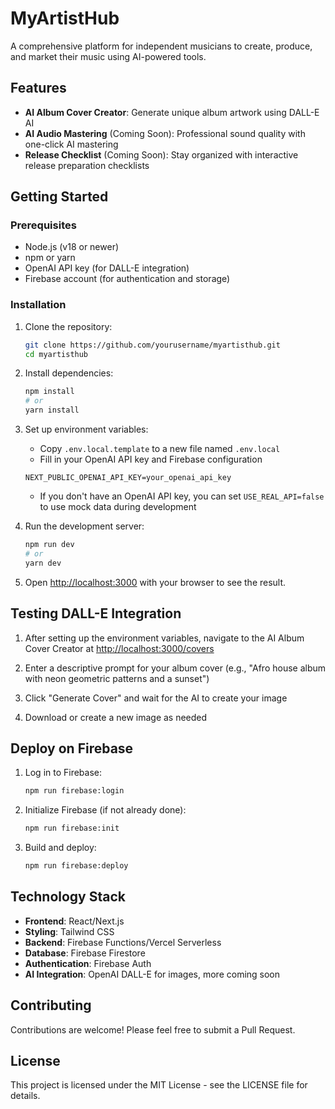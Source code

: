 # MyArtistHub

A comprehensive platform for independent musicians to create, produce, and market their music using AI-powered tools.

## Features

- **AI Album Cover Creator**: Generate unique album artwork using DALL-E AI
- **AI Audio Mastering** (Coming Soon): Professional sound quality with one-click AI mastering
- **Release Checklist** (Coming Soon): Stay organized with interactive release preparation checklists

## Getting Started

### Prerequisites

- Node.js (v18 or newer)
- npm or yarn
- OpenAI API key (for DALL-E integration)
- Firebase account (for authentication and storage)

### Installation

1. Clone the repository:
   ```bash
   git clone https://github.com/yourusername/myartisthub.git
   cd myartisthub
   ```

2. Install dependencies:
   ```bash
   npm install
   # or
   yarn install
   ```

3. Set up environment variables:
   - Copy `.env.local.template` to a new file named `.env.local`
   - Fill in your OpenAI API key and Firebase configuration

   ```
   NEXT_PUBLIC_OPENAI_API_KEY=your_openai_api_key
   ```

   - If you don't have an OpenAI API key, you can set `USE_REAL_API=false` to use mock data during development

4. Run the development server:
   ```bash
   npm run dev
   # or
   yarn dev
   ```

5. Open [http://localhost:3000](http://localhost:3000) with your browser to see the result.

## Testing DALL-E Integration

1. After setting up the environment variables, navigate to the AI Album Cover Creator at [http://localhost:3000/covers](http://localhost:3000/covers)

2. Enter a descriptive prompt for your album cover (e.g., "Afro house album with neon geometric patterns and a sunset")

3. Click "Generate Cover" and wait for the AI to create your image

4. Download or create a new image as needed

## Deploy on Firebase

1. Log in to Firebase:
   ```bash
   npm run firebase:login
   ```

2. Initialize Firebase (if not already done):
   ```bash
   npm run firebase:init
   ```

3. Build and deploy:
   ```bash
   npm run firebase:deploy
   ```

## Technology Stack

- **Frontend**: React/Next.js
- **Styling**: Tailwind CSS
- **Backend**: Firebase Functions/Vercel Serverless
- **Database**: Firebase Firestore
- **Authentication**: Firebase Auth
- **AI Integration**: OpenAI DALL-E for images, more coming soon

## Contributing

Contributions are welcome! Please feel free to submit a Pull Request.

## License

This project is licensed under the MIT License - see the LICENSE file for details.